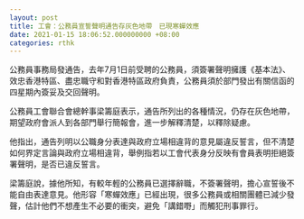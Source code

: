 ```yaml
---
layout: post
title: 工會：公務員宣誓聲明通告存灰色地帶　已現寒蟬效應
date: 2021-01-15 18:06:52.000000000 +08:00
categories: rthk
---
```


公務員事務局發通告，去年7月1日前受聘的公務員，須簽署聲明擁護《基本法》、效忠香港特區、盡忠職守和對香港特區政府負責，公務員須於部門發出有關信函的四星期內簽妥及交回聲明。

公務員工會聯合會總幹事梁籌庭表示，通告所列出的各種情況，仍存在灰色地帶，期望政府會派人到各部門舉行簡報會，進一步解釋清楚，以釋除疑慮。

他指出，通告列明以公職身分表達與政府立場相違背的意見屬違反誓言，但不清楚如何界定言論與政府立場相違背，舉例指若以工會代表身分反映有會員表明拒絕簽署聲明，是否已違反誓言。

梁籌庭說，據他所知，有較年輕的公務員已選擇辭職，不簽署聲明，擔心宣誓後不能自由表達意見。他形容「寒蟬效應」已經出現，很多公務員或相關團體已減少發聲，估計他們不想產生不必要的衝突，避免「講錯嘢」而觸犯刑事罪行。

